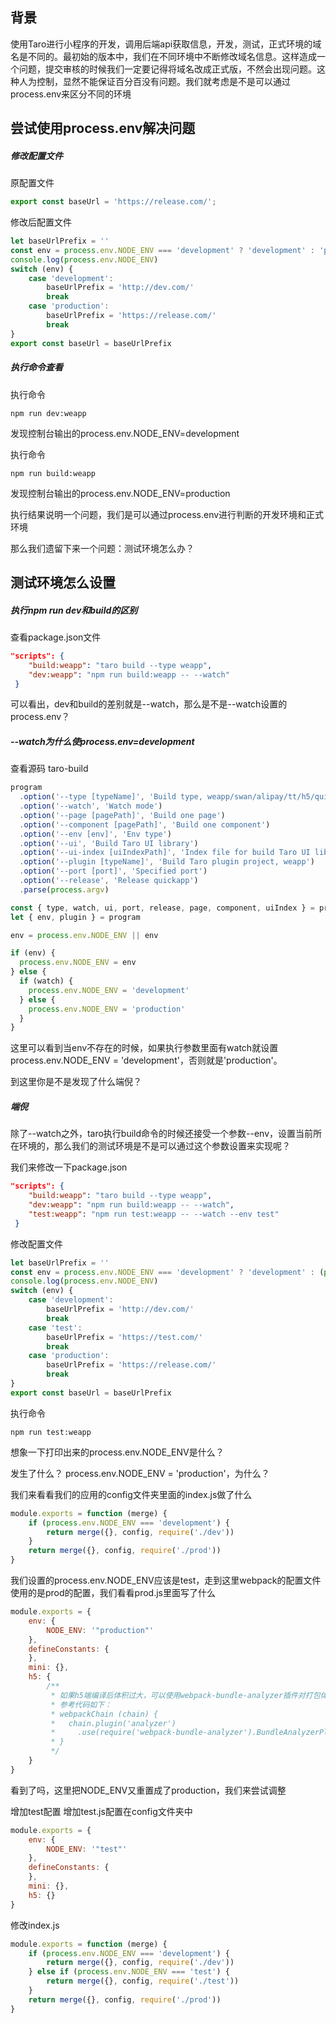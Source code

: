 ## 背景
使用Taro进行小程序的开发，调用后端api获取信息，开发，测试，正式环境的域名是不同的。最初始的版本中，我们在不同环境中不断修改域名信息。这样造成一个问题，提交审核的时候我们一定要记得将域名改成正式版，不然会出现问题。这种人为控制，显然不能保证百分百没有问题。我们就考虑是不是可以通过process.env来区分不同的环境

## 尝试使用process.env解决问题
##### 修改配置文件
原配置文件
```javascript
export const baseUrl = 'https://release.com/';
```
修改后配置文件
```javascript
let baseUrlPrefix = ''
const env = process.env.NODE_ENV === 'development' ? 'development' : 'production'
console.log(process.env.NODE_ENV)
switch (env) {
    case 'development':
        baseUrlPrefix = 'http://dev.com/'
        break
    case 'production':
        baseUrlPrefix = 'https://release.com/' 
        break
}
export const baseUrl = baseUrlPrefix
```
##### 执行命令查看
执行命令
```shell
npm run dev:weapp
```
发现控制台输出的process.env.NODE_ENV=development

执行命令
```shell
npm run build:weapp
```
发现控制台输出的process.env.NODE_ENV=production

执行结果说明一个问题，我们是可以通过process.env进行判断的开发环境和正式环境

那么我们遗留下来一个问题：测试环境怎么办？

## 测试环境怎么设置
##### 执行npm run dev和build的区别
查看package.json文件
```json
"scripts": {
    "build:weapp": "taro build --type weapp",
    "dev:weapp": "npm run build:weapp -- --watch"
 }
 ```
可以看出，dev和build的差别就是--watch，那么是不是--watch设置的process.env？

##### --watch为什么使process.env=development
查看源码 taro-build
```javascript
program
  .option('--type [typeName]', 'Build type, weapp/swan/alipay/tt/h5/quickapp/rn/qq/jd')
  .option('--watch', 'Watch mode')
  .option('--page [pagePath]', 'Build one page')
  .option('--component [pagePath]', 'Build one component')
  .option('--env [env]', 'Env type')
  .option('--ui', 'Build Taro UI library')
  .option('--ui-index [uiIndexPath]', 'Index file for build Taro UI library')
  .option('--plugin [typeName]', 'Build Taro plugin project, weapp')
  .option('--port [port]', 'Specified port')
  .option('--release', 'Release quickapp')
  .parse(process.argv)

const { type, watch, ui, port, release, page, component, uiIndex } = program
let { env, plugin } = program

env = process.env.NODE_ENV || env

if (env) {
  process.env.NODE_ENV = env
} else {
  if (watch) {
    process.env.NODE_ENV = 'development'
  } else {
    process.env.NODE_ENV = 'production'
  }
}
```
这里可以看到当env不存在的时候，如果执行参数里面有watch就设置process.env.NODE_ENV = 'development'，否则就是'production'。

到这里你是不是发现了什么端倪？

##### 端倪
除了--watch之外，taro执行build命令的时候还接受一个参数--env，设置当前所在环境的，那么我们的测试环境是不是可以通过这个参数设置来实现呢？

我们来修改一下package.json
```json
"scripts": {
    "build:weapp": "taro build --type weapp",
    "dev:weapp": "npm run build:weapp -- --watch",
    "test:weapp": "npm run test:weapp -- --watch --env test"
 }
```
修改配置文件
```javascript
let baseUrlPrefix = ''
const env = process.env.NODE_ENV === 'development' ? 'development' : (process.env.NODE_ENV === 'test' ? 'test' : 'production')
console.log(process.env.NODE_ENV)
switch (env) {
    case 'development':
        baseUrlPrefix = 'http://dev.com/'
        break
    case 'test':
        baseUrlPrefix = 'https://test.com/' 
        break
    case 'production':
        baseUrlPrefix = 'https://release.com/' 
        break
}
export const baseUrl = baseUrlPrefix
```
执行命令
```shell
npm run test:weapp
```
想象一下打印出来的process.env.NODE_ENV是什么？

发生了什么？
process.env.NODE_ENV = 'production'，为什么？

我们来看看我们的应用的config文件夹里面的index.js做了什么
```javascript
module.exports = function (merge) {
    if (process.env.NODE_ENV === 'development') {
        return merge({}, config, require('./dev'))
    }
    return merge({}, config, require('./prod'))
}
```
我们设置的process.env.NODE_ENV应该是test，走到这里webpack的配置文件使用的是prod的配置，我们看看prod.js里面写了什么
```javascript
module.exports = {
    env: {
        NODE_ENV: '"production"'
    },
    defineConstants: {
    },
    mini: {},
    h5: {
        /**
         * 如果h5端编译后体积过大，可以使用webpack-bundle-analyzer插件对打包体积进行分析。
         * 参考代码如下：
         * webpackChain (chain) {
         *   chain.plugin('analyzer')
         *     .use(require('webpack-bundle-analyzer').BundleAnalyzerPlugin, [])
         * }
         */
    }
}
```
看到了吗，这里把NODE_ENV又重置成了production，我们来尝试调整

增加test配置
增加test.js配置在config文件夹中
```javascript
module.exports = {
    env: {
        NODE_ENV: '"test"'
    },
    defineConstants: {
    },
    mini: {},
    h5: {}
}
```
修改index.js
```javascript
module.exports = function (merge) {
    if (process.env.NODE_ENV === 'development') {
        return merge({}, config, require('./dev'))
    } else if (process.env.NODE_ENV === 'test') {
        return merge({}, config, require('./test'))
    }
    return merge({}, config, require('./prod'))
}
```